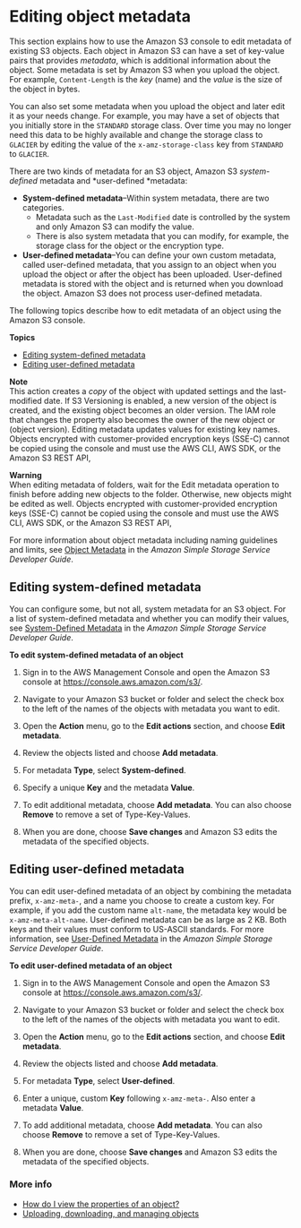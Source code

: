 # Editing object metadata<a name="add-object-metadata"></a>

This section explains how to use the Amazon S3 console to edit metadata of existing S3 objects\. Each object in Amazon S3 can have a set of key\-value pairs that provides *metadata*, which is additional information about the object\. Some metadata is set by Amazon S3 when you upload the object\. For example, `Content-Length` is the *key* \(name\) and the *value* is the size of the object in bytes\. 

You can also set some metadata when you upload the object and later edit it as your needs change\. For example, you may have a set of objects that you initially store in the `STANDARD` storage class\. Over time you may no longer need this data to be highly available and change the storage class to `GLACIER` by editing the value of the `x-amz-storage-class` key from `STANDARD` to `GLACIER`\.

There are two kinds of metadata for an S3 object, Amazon S3 *system\-defined* metadata and *user\-defined *metadata:
+ **System\-defined metadata**–Within system metadata, there are two categories\. 
  + Metadata such as the `Last-Modified` date is controlled by the system and only Amazon S3 can modify the value\.
  + There is also system metadata that you can modify, for example, the storage class for the object or the encryption type\.
+ **User\-defined metadata**–You can define your own custom metadata, called user\-defined metadata, that you assign to an object when you upload the object or after the object has been uploaded\. User\-defined metadata is stored with the object and is returned when you download the object\. Amazon S3 does not process user\-defined metadata\. 

The following topics describe how to edit metadata of an object using the Amazon S3 console\.

**Topics**
+ [Editing system\-defined metadata](#add-object-metadata-system)
+ [Editing user\-defined metadata](#add-object-metadata-user-defined)

**Note**  
This action creates a *copy* of the object with updated settings and the last\-modified date\. If S3 Versioning is enabled, a new version of the object is created, and the existing object becomes an older version\. The IAM role that changes the property also becomes the owner of the new object or \(object version\)\.
Editing metadata updates values for existing key names\.
Objects encrypted with customer\-provided encryption keys \(SSE\-C\) cannot be copied using the console and must use the AWS CLI, AWS SDK, or the Amazon S3 REST API,

**Warning**  
When editing metadata of folders, wait for the Edit metadata operation to finish before adding new objects to the folder\. Otherwise, new objects might be edited as well\.
Objects encrypted with customer\-provided encryption keys \(SSE\-C\) cannot be copied using the console and must use the AWS CLI, AWS SDK, or the Amazon S3 REST API,

For more information about object metadata including naming guidelines and limits, see [Object Metadata](https://docs.aws.amazon.com/AmazonS3/latest/dev/UsingMetadata.html#object-metadata) in the *Amazon Simple Storage Service Developer Guide*\.

## Editing system\-defined metadata<a name="add-object-metadata-system"></a>

You can configure some, but not all, system metadata for an S3 object\. For a list of system\-defined metadata and whether you can modify their values, see [System\-Defined Metadata](https://docs.aws.amazon.com/AmazonS3/latest/dev/UsingMetadata.html#SysMetadata) in the *Amazon Simple Storage Service Developer Guide*\.

**To edit system\-defined metadata of an object**

1. Sign in to the AWS Management Console and open the Amazon S3 console at [https://console\.aws\.amazon\.com/s3/](https://console.aws.amazon.com/s3/)\.

1. Navigate to your Amazon S3 bucket or folder and select the check box to the left of the names of the objects with metadata you want to edit\.

1. Open the **Action** menu, go to the **Edit actions** section, and choose **Edit metadata**\.

1. Review the objects listed and choose **Add metadata**\.

1. For metadata **Type**, select **System\-defined**\.

1. Specify a unique **Key** and the metadata **Value**\.

1. To edit additional metadata, choose **Add metadata**\. You can also choose **Remove** to remove a set of Type\-Key\-Values\.

1. When you are done, choose **Save changes** and Amazon S3 edits the metadata of the specified objects\.

## Editing user\-defined metadata<a name="add-object-metadata-user-defined"></a>

You can edit user\-defined metadata of an object by combining the metadata prefix, `x-amz-meta-`, and a name you choose to create a custom key\. For example, if you add the custom name `alt-name`, the metadata key would be `x-amz-meta-alt-name`\. User\-defined metadata can be as large as 2 KB\. Both keys and their values must conform to US\-ASCII standards\. For more information, see [User\-Defined Metadata](https://docs.aws.amazon.com/AmazonS3/latest/dev/UsingMetadata.html#UserMetadata) in the *Amazon Simple Storage Service Developer Guide*\.

**To edit user\-defined metadata of an object**

1. Sign in to the AWS Management Console and open the Amazon S3 console at [https://console\.aws\.amazon\.com/s3/](https://console.aws.amazon.com/s3/)\.

1. Navigate to your Amazon S3 bucket or folder and select the check box to the left of the names of the objects with metadata you want to edit\.

1. Open the **Action** menu, go to the **Edit actions** section, and choose **Edit metadata**\.

1. Review the objects listed and choose **Add metadata**\.

1. For metadata **Type**, select **User\-defined**\.

1. Enter a unique, custom **Key** following `x-amz-meta-`\. Also enter a metadata **Value**\.

1. To add additional metadata, choose **Add metadata**\. You can also choose **Remove** to remove a set of Type\-Key\-Values\. 

1. When you are done, choose **Save changes** and Amazon S3 edits the metadata of the specified objects\.

### More info<a name="add-object-metadata-user-defined-moreinfo"></a>
+  [How do I view the properties of an object?](view-object-properties.md)
+  [Uploading, downloading, and managing objects](upload-download-objects.md)